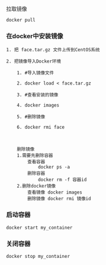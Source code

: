 

拉取镜像 

```nginx
docker pull

```

### 在docker中安装镜像

```nginx
1. 把 face.tar.gz 文件上传到CentOS系统

2. 把镜像导入Docker环境

	1. #导入镜像文件

	2. docker load < face.tar.gz

	3. #查看安装的镜像

	4. docker images

	5. #删除镜像

	6. docker rmi face
	
	
	
	删除镜像
	1.需要先删除容器
		查看容器
			docker ps -a
		删除容器
			docker rm -f 容器id
	2.删除docker镜像
		查看镜像 docker images
    	删除镜像 docker rmi 镜像id
```

### 启动容器

```nginx
docker start my_container
```

### 关闭容器

```nginx
docker stop my_container
```

